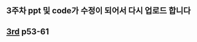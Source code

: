 ## 3주차 ppt 및 code가 수정이 되어서 다시 업로드 합니다
## [3rd](https://drive.google.com/file/d/1FInsqDT4BQ_wmYilo-5zqx6GbCxxW_vO/view?usp=sharing) p53-61
